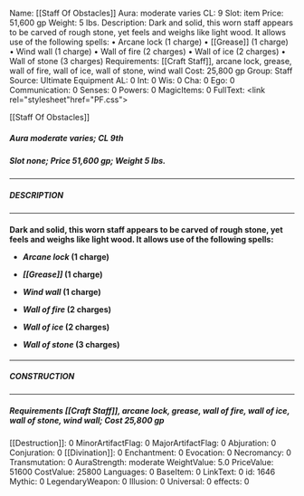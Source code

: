 Name: [[Staff Of Obstacles]]
Aura: moderate varies
CL: 9
Slot: item
Price: 51,600 gp
Weight: 5 lbs.
Description: Dark and solid, this worn staff appears to be carved of rough stone, yet feels and weighs like light wood. It allows use of the following spells: • Arcane lock (1 charge) • [[Grease]] (1 charge) • Wind wall (1 charge) • Wall of fire (2 charges) • Wall of ice (2 charges) • Wall of stone (3 charges)
Requirements: [[Craft Staff]], arcane lock, grease, wall of fire, wall of ice, wall of stone, wind wall
Cost: 25,800 gp
Group: Staff
Source: Ultimate Equipment
AL: 0
Int: 0
Wis: 0
Cha: 0
Ego: 0
Communication: 0
Senses: 0
Powers: 0
MagicItems: 0
FullText: <link rel="stylesheet"href="PF.css"><div class="heading"><p class="alignleft">[[Staff Of Obstacles]]</p><div style="clear: both;"></div></div><div><h5><b>Aura </b>moderate varies; <b>CL </b>9th</h5><h5><b>Slot </b>none; <b>Price </b>51,600 gp; <b>Weight </b>5 lbs.</h5></div><hr/><div><h5><b>DESCRIPTION</b></h5></div><hr/><div><h4><p>Dark and solid, this worn staff appears to be carved of rough stone, yet feels and weighs like light wood. It allows use of the following spells: </p><p><ul><li> <i>Arcane lock</i> (1 charge) </p><p><li> <i>[[Grease]]</i> (1 charge) </p><p><li> <i>Wind wall</i> (1 charge) </p><p><li> <i>Wall of fire</i> (2 charges) </p><p><li> <i>Wall of ice</i> (2 charges) </p><p><li> <i>Wall of stone</i> (3 charges)</ul></p></h4></div><hr/><div><h5><b>CONSTRUCTION</b></h5></div><hr/><div><h5><b>Requirements </b>[[Craft Staff]], <i>arcane lock</i>, <i>grease</i>, <i>wall of fire</i>, <i>wall of ice</i>, <i>wall of stone</i>, <i>wind wall</i>; <b>Cost </b>25,800 gp</h5></div>
[[Destruction]]: 0
MinorArtifactFlag: 0
MajorArtifactFlag: 0
Abjuration: 0
Conjuration: 0
[[Divination]]: 0
Enchantment: 0
Evocation: 0
Necromancy: 0
Transmutation: 0
AuraStrength: moderate
WeightValue: 5.0
PriceValue: 51600
CostValue: 25800
Languages: 0
BaseItem: 0
LinkText: 0
id: 1646
Mythic: 0
LegendaryWeapon: 0
Illusion: 0
Universal: 0
effects: 0

